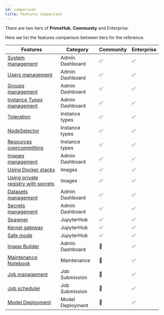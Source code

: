 ```yaml
---
id: comparison
title: Features Comparison
---
```



There are two tiers of **PrimeHub**, **Community** and <span class="ee-only">Enterprise</span>.

Here we list the features comparison between tiers for the reference.


| Features | Category  | Community | <span class="ee-only">Enterprise</span> |
|----------|-----------|-----------|------------|
| [System management](guide_manual/admin-system)  | Admin Dashboard | ✅️ | ✅️ |
| [Users management](guide_manual/admin-user)   | Admin Dashboard | ✅️ | ✅️ |
| [Groups management](guide_manual/admin-group)  | Admin Dashboard | ✅️ | ✅️ |
| [Instance Types management](guide_manual/admin-instancetype) | Admin Dashboard | ✅️ | ✅️ |
| [Toleration](guide_manual/admin-instancetype#toleration) | Instance types | ✅️ | ✅️ |
| [NodeSelector](guide_manual/admin-instancetype#nodeselector)| Instance types | ✅️ | ✅️ |
| [Resources overcommitting](guide_manual/admin-instancetype#overcommitting-advanced-feature)| Instance types | ✅️ | ✅️ |
| [Images management](guide_manual/admin-image) | Admin Dashboard | ✅️ | ✅️ |
| [Using Docker stacks](guide_manual/images-list) | Images | ✅️ | ✅️ |
| [Using private registry with secrets](tasks/dockerhub-registry) | Images | ✅️ | ✅️ |
| [Datasets management](guide_manual/admin-dataset) | Admin Dashboard | ✅️ | ✅️ |
| [Secrets management](guide_manual/admin-secret) | Admin Dashboard | ✅️ | ✅️ |
| [Spawner](quickstart/launch-project)| JupyterHub | ✅️ | ✅️ |
| [Kernel gateway](user-advanced-setting)| JupyterHub | ✅️ | ✅️ |
| [Safe mode](user-advanced-setting)| JupyterHub | ✅️ | ✅️ |
| [Image Builder](guide_manual/admin-build-image) | Admin Dashboard | 🚫 | ✅️ |
| [Maintenance Notebook](maintenance) | Maintenance | 🚫 | ✅️ |
| [Job management](job-submission-feature) | Job Submission | 🚫 | ✅️ |
| [Job scheduler](job-scheduling-feature) | Job Submission | 🚫 | ✅️ |
| [Model Deployment](model-deployment-feature) | Model Deployment | 🚫 | ✅️ |
